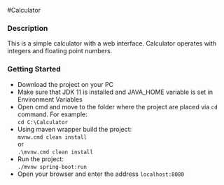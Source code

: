 
#Calculator

### Description

This is a simple calculator with a web interface. 
Calculator operates with integers and floating point numbers.

### Getting Started

* Download the project on your PC
* Make sure that JDK 11 is installed and JAVA_HOME variable is set in Environment Variables
* Open cmd and move to the folder where the project are placed via ```cd``` command. For example:  
  ```cd C:\Calculator```
* Using maven wrapper build the project:  
  ```mvnw.cmd clean install```  
  or  
  ```.\mvnw.cmd clean install```
* Run the project:  
  ```./mvnw spring-boot:run```
* Open your browser and enter the address ```localhost:8080```
